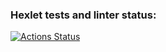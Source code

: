 ### Hexlet tests and linter status:
[![Actions Status](https://github.com/vitaliialymar/frontend-project-46/workflows/hexlet-check/badge.svg)](https://github.com/vitaliialymar/frontend-project-46/actions)